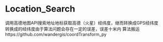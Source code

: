 # Location_Search
调用高德地图API搜索地址地标获取高德（火星）经纬度，继而转换成GPS经纬度
转换成的经纬度由于算法问题会存在一定的误差，误差十米内
算法搬运https://github.com/wandergis/coordTransform_py
